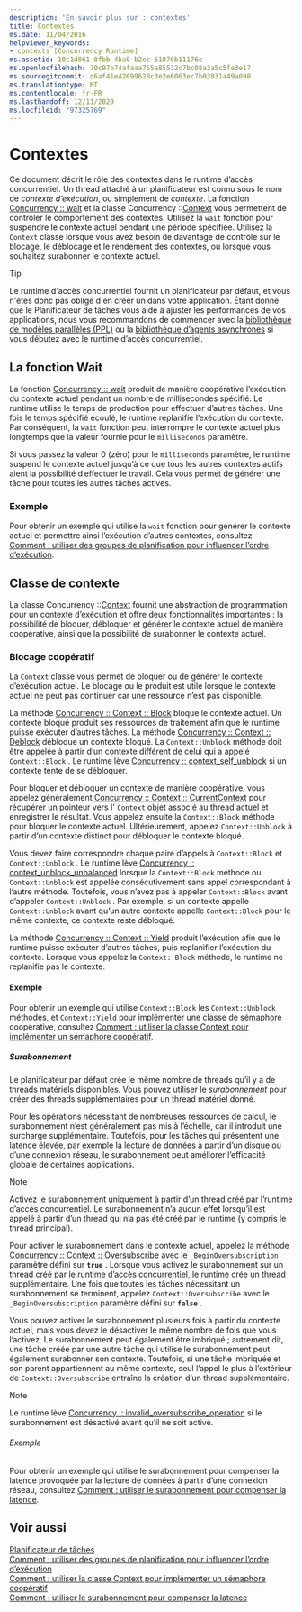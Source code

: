 ```yaml
---
description: 'En savoir plus sur : contextes'
title: Contextes
ms.date: 11/04/2016
helpviewer_keywords:
- contexts [Concurrency Runtime]
ms.assetid: 10c1d861-8fbb-4ba0-b2ec-61876b11176e
ms.openlocfilehash: 70c97b74afaaa755a85532c7bc08a3a5c5fe3e17
ms.sourcegitcommit: d6af41e42699628c3e2e6063ec7b03931a49a098
ms.translationtype: MT
ms.contentlocale: fr-FR
ms.lasthandoff: 12/11/2020
ms.locfileid: "97325769"
---
```

# <a name="contexts"></a>Contextes

Ce document décrit le rôle des contextes dans le runtime d’accès concurrentiel. Un thread attaché à un planificateur est connu sous le nom de *contexte d’exécution*, ou simplement de *contexte*. La fonction [Concurrency :: wait](reference/concurrency-namespace-functions.md#wait) et la classe Concurrency ::[Context](../../parallel/concrt/reference/context-class.md) vous permettent de contrôler le comportement des contextes. Utilisez la `wait` fonction pour suspendre le contexte actuel pendant une période spécifiée. Utilisez la `Context` classe lorsque vous avez besoin de davantage de contrôle sur le blocage, le déblocage et le rendement des contextes, ou lorsque vous souhaitez surabonner le contexte actuel.

> [!TIP]
> Le runtime d'accès concurrentiel fournit un planificateur par défaut, et vous n'êtes donc pas obligé d'en créer un dans votre application. Étant donné que le Planificateur de tâches vous aide à ajuster les performances de vos applications, nous vous recommandons de commencer avec la [bibliothèque de modèles parallèles (PPL)](../../parallel/concrt/parallel-patterns-library-ppl.md) ou la [bibliothèque d’agents asynchrones](../../parallel/concrt/asynchronous-agents-library.md) si vous débutez avec le runtime d’accès concurrentiel.

## <a name="the-wait-function"></a>La fonction Wait

La fonction [Concurrency :: wait](reference/concurrency-namespace-functions.md#wait) produit de manière coopérative l’exécution du contexte actuel pendant un nombre de millisecondes spécifié. Le runtime utilise le temps de production pour effectuer d’autres tâches. Une fois le temps spécifié écoulé, le runtime replanifie l’exécution du contexte. Par conséquent, la `wait` fonction peut interrompre le contexte actuel plus longtemps que la valeur fournie pour le `milliseconds` paramètre.

Si vous passez la valeur 0 (zéro) pour le `milliseconds` paramètre, le runtime suspend le contexte actuel jusqu’à ce que tous les autres contextes actifs aient la possibilité d’effectuer le travail. Cela vous permet de générer une tâche pour toutes les autres tâches actives.

### <a name="example"></a>Exemple

Pour obtenir un exemple qui utilise la `wait` fonction pour générer le contexte actuel et permettre ainsi l’exécution d’autres contextes, consultez [Comment : utiliser des groupes de planification pour influencer l’ordre d’exécution](../../parallel/concrt/how-to-use-schedule-groups-to-influence-order-of-execution.md).

## <a name="the-context-class"></a>Classe de contexte

La classe Concurrency ::[Context](../../parallel/concrt/reference/context-class.md) fournit une abstraction de programmation pour un contexte d’exécution et offre deux fonctionnalités importantes : la possibilité de bloquer, débloquer et générer le contexte actuel de manière coopérative, ainsi que la possibilité de surabonner le contexte actuel.

### <a name="cooperative-blocking"></a>Blocage coopératif

La `Context` classe vous permet de bloquer ou de générer le contexte d’exécution actuel. Le blocage ou le produit est utile lorsque le contexte actuel ne peut pas continuer car une ressource n’est pas disponible.

La méthode [Concurrency :: Context :: Block](reference/context-class.md#block) bloque le contexte actuel. Un contexte bloqué produit ses ressources de traitement afin que le runtime puisse exécuter d’autres tâches. La méthode [Concurrency :: Context :: Deblock](reference/context-class.md#unblock) débloque un contexte bloqué. La `Context::Unblock` méthode doit être appelée à partir d’un contexte différent de celui qui a appelé `Context::Block` . Le runtime lève [Concurrency :: context_self_unblock](../../parallel/concrt/reference/context-self-unblock-class.md) si un contexte tente de se débloquer.

Pour bloquer et débloquer un contexte de manière coopérative, vous appelez généralement [Concurrency :: Context :: CurrentContext](reference/context-class.md#currentcontext) pour récupérer un pointeur vers l' `Context` objet associé au thread actuel et enregistrer le résultat. Vous appelez ensuite la `Context::Block` méthode pour bloquer le contexte actuel. Ultérieurement, appelez `Context::Unblock` à partir d’un contexte distinct pour débloquer le contexte bloqué.

Vous devez faire correspondre chaque paire d’appels à `Context::Block` et `Context::Unblock` . Le runtime lève [Concurrency :: context_unblock_unbalanced](../../parallel/concrt/reference/context-unblock-unbalanced-class.md) lorsque la `Context::Block` méthode ou `Context::Unblock` est appelée consécutivement sans appel correspondant à l’autre méthode. Toutefois, vous n’avez pas à appeler `Context::Block` avant d’appeler `Context::Unblock` . Par exemple, si un contexte appelle `Context::Unblock` avant qu’un autre contexte appelle `Context::Block` pour le même contexte, ce contexte reste débloqué.

La méthode [Concurrency :: Context :: Yield](reference/context-class.md#yield) produit l’exécution afin que le runtime puisse exécuter d’autres tâches, puis replanifier l’exécution du contexte. Lorsque vous appelez la `Context::Block` méthode, le runtime ne replanifie pas le contexte.

#### <a name="example"></a>Exemple

Pour obtenir un exemple qui utilise `Context::Block` les `Context::Unblock` méthodes, et `Context::Yield` pour implémenter une classe de sémaphore coopérative, consultez [Comment : utiliser la classe Context pour implémenter un sémaphore coopératif](../../parallel/concrt/how-to-use-the-context-class-to-implement-a-cooperative-semaphore.md).

##### <a name="oversubscription"></a>Surabonnement

Le planificateur par défaut crée le même nombre de threads qu’il y a de threads matériels disponibles. Vous pouvez utiliser le *surabonnement* pour créer des threads supplémentaires pour un thread matériel donné.

Pour les opérations nécessitant de nombreuses ressources de calcul, le surabonnement n’est généralement pas mis à l’échelle, car il introduit une surcharge supplémentaire. Toutefois, pour les tâches qui présentent une latence élevée, par exemple la lecture de données à partir d’un disque ou d’une connexion réseau, le surabonnement peut améliorer l’efficacité globale de certaines applications.

> [!NOTE]
> Activez le surabonnement uniquement à partir d’un thread créé par l’runtime d’accès concurrentiel. Le surabonnement n’a aucun effet lorsqu’il est appelé à partir d’un thread qui n’a pas été créé par le runtime (y compris le thread principal).

Pour activer le surabonnement dans le contexte actuel, appelez la méthode [Concurrency :: Context :: Oversubscribe](reference/context-class.md#oversubscribe) avec le `_BeginOversubscription` paramètre défini sur **`true`** . Lorsque vous activez le surabonnement sur un thread créé par le runtime d’accès concurrentiel, le runtime crée un thread supplémentaire. Une fois que toutes les tâches nécessitant un surabonnement se terminent, appelez `Context::Oversubscribe` avec le `_BeginOversubscription` paramètre défini sur **`false`** .

Vous pouvez activer le surabonnement plusieurs fois à partir du contexte actuel, mais vous devez le désactiver le même nombre de fois que vous l’activez. Le surabonnement peut également être imbriqué ; autrement dit, une tâche créée par une autre tâche qui utilise le surabonnement peut également surabonner son contexte. Toutefois, si une tâche imbriquée et son parent appartiennent au même contexte, seul l’appel le plus à l’extérieur de `Context::Oversubscribe` entraîne la création d’un thread supplémentaire.

> [!NOTE]
> Le runtime lève [Concurrency :: invalid_oversubscribe_operation](../../parallel/concrt/reference/invalid-oversubscribe-operation-class.md) si le surabonnement est désactivé avant qu’il ne soit activé.

###### <a name="example"></a>Exemple

Pour obtenir un exemple qui utilise le surabonnement pour compenser la latence provoquée par la lecture de données à partir d’une connexion réseau, consultez [Comment : utiliser le surabonnement pour compenser la latence](../../parallel/concrt/how-to-use-oversubscription-to-offset-latency.md).

## <a name="see-also"></a>Voir aussi

[Planificateur de tâches](../../parallel/concrt/task-scheduler-concurrency-runtime.md)<br/>
[Comment : utiliser des groupes de planification pour influencer l’ordre d’exécution](../../parallel/concrt/how-to-use-schedule-groups-to-influence-order-of-execution.md)<br/>
[Comment : utiliser la classe Context pour implémenter un sémaphore coopératif](../../parallel/concrt/how-to-use-the-context-class-to-implement-a-cooperative-semaphore.md)<br/>
[Comment : utiliser le surabonnement pour compenser la latence](../../parallel/concrt/how-to-use-oversubscription-to-offset-latency.md)
